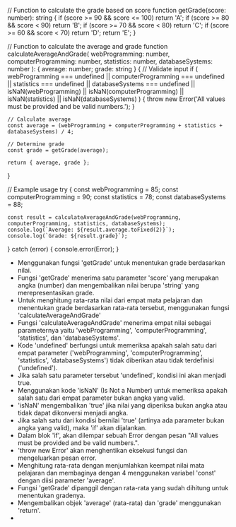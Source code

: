 // Function to calculate the grade based on score
function getGrade(score: number): string {
    if (score >= 90 && score <= 100) return 'A';
    if (score >= 80 && score < 90) return 'B';
    if (score >= 70 && score < 80) return 'C';
    if (score >= 60 && score < 70) return 'D';
    return 'E';
}

// Function to calculate the average and grade
function calculateAverageAndGrade(
    webProgramming: number,
    computerProgramming: number,
    statistics: number,
    databaseSystems: number
): { average: number; grade: string } {
    // Validate input
    if (
        webProgramming === undefined ||
        computerProgramming === undefined ||
        statistics === undefined ||
        databaseSystems === undefined ||
        isNaN(webProgramming) ||
        isNaN(computerProgramming) ||
        isNaN(statistics) ||
        isNaN(databaseSystems)
    ) {
        throw new Error('All values must be provided and be valid numbers.');
    }

    // Calculate average
    const average = (webProgramming + computerProgramming + statistics + databaseSystems) / 4;

    // Determine grade
    const grade = getGrade(average);

    return { average, grade };
}

// Example usage
try {
    const webProgramming = 85;
    const computerProgramming = 90;
    const statistics = 78;
    const databaseSystems = 88;

    const result = calculateAverageAndGrade(webProgramming, computerProgramming, statistics, databaseSystems);
    console.log(`Average: ${result.average.toFixed(2)}`);
    console.log(`Grade: ${result.grade}`);
} catch (error) {
    console.error(Error);
}

- Menggunakan fungsi 'getGrade' untuk menentukan grade berdasarkan nilai.
- Fungsi 'getGrade' menerima satu parameter 'score' yang merupakan angka (number) dan mengembalikan nilai berupa 'string' yang merepresentasikan grade.
- Untuk menghitung rata-rata nilai dari empat mata pelajaran dan menentukan grade berdasarkan rata-rata tersebut, menggunakan fungsi 'calculateAverageAndGrade'
- Fungsi 'calculateAverageAndGrade' menerima empat nilai sebagai parameternya yaitu 'webProgramming', 'computerProgramming', 'statistics', dan 'databaseSystems'.
- Kode 'undefined' berfungsi untuk memeriksa apakah salah satu dari empat parameter ('webProgramming', 'computerProgramming', 'statistics', 'databaseSystems') tidak diberikan atau tidak terdefinisi ('undefined').
- Jika salah satu parameter tersebut 'undefined', kondisi ini akan menjadi true.
- Menggunakan kode 'isNaN' (Is Not a Number) untuk memeriksa apakah salah satu dari empat parameter bukan angka yang valid.
- 'isNaN' mengembalikan 'true' jika nilai yang diperiksa bukan angka atau tidak dapat dikonversi menjadi angka.
- Jika salah satu dari kondisi bernilai 'true' (artinya ada parameter bukan angka yang valid), maka 'if' akan dijalankan.
- Dalam blok 'if', akan dilempar sebuah Error dengan pesan "All values must be provided and be valid numbers.".
- 'throw new Error' akan menghentikan eksekusi fungsi dan mengeluarkan pesan error.
- Menghitung rata-rata dengan menjumlahkan keempat nilai mata pelajaran dan membaginya dengan 4 menggunakan variabel 'const' dengan diisi parameter 'average'.
- Fungsi 'getGrade' dipanggil dengan rata-rata yang sudah dihitung untuk menentukan gradenya.
- Mengembalikan objek 'average' (rata-rata) dan 'grade' menggunakan 'return'.
- 